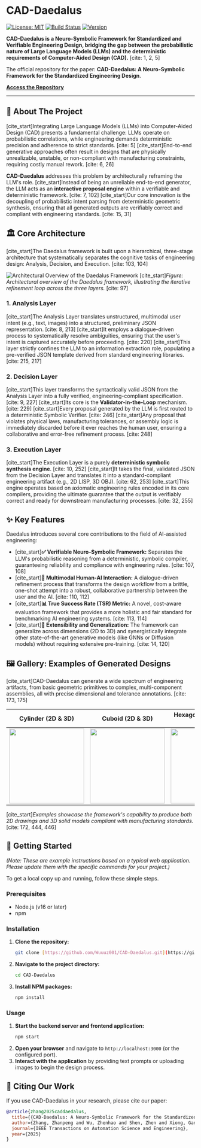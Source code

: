 # CAD-Daedalus

[![License: MIT](https://img.shields.io/badge/License-MIT-yellow.svg)](https://opensource.org/licenses/MIT)
[![Build Status](https://img.shields.io/badge/build-passing-brightgreen.svg)](https://github.com/Wuuuz001/CAD-Daedalus)
[![Version](https://img.shields.io/badge/version-1.0.0-blue.svg)](https://github.com/Wuuuz001/CAD-Daedalus)

**CAD-Daedalus is a Neuro-Symbolic Framework for Standardized and Verifiable Engineering Design, bridging the gap between the probabilistic nature of Large Language Models (LLMs) and the deterministic requirements of Computer-Aided Design (CAD).** [cite: 1, 2, 5]

The official repository for the paper: **CAD-Daedalus: A Neuro-Symbolic Framework for the Standardized Engineering Design**.

**[Access the Repository](https://github.com/Wuuuz001/CAD-Daedalus)** 

---

## 📖 About The Project

[cite_start]Integrating Large Language Models (LLMs) into Computer-Aided Design (CAD) presents a fundamental challenge: LLMs operate on probabilistic correlations, while engineering demands deterministic precision and adherence to strict standards. [cite: 5] [cite_start]End-to-end generative approaches often result in designs that are physically unrealizable, unstable, or non-compliant with manufacturing constraints, requiring costly manual rework. [cite: 6, 26]

**CAD-Daedalus** addresses this problem by architecturally reframing the LLM's role. [cite_start]Instead of being an unreliable end-to-end generator, the LLM acts as an **interactive proposal engine** within a verifiable and deterministic framework. [cite: 7, 102] [cite_start]Our core innovation is the decoupling of probabilistic intent parsing from deterministic geometric synthesis, ensuring that all generated outputs are verifiably correct and compliant with engineering standards. [cite: 15, 31]

## 🏛️ Core Architecture

[cite_start]The Daedalus framework is built upon a hierarchical, three-stage architecture that systematically separates the cognitive tasks of engineering design: Analysis, Decision, and Execution. [cite: 103, 104]

![Architectural Overview of the Daedalus Framework](https://i.imgur.com/uG9XgQi.png)
[cite_start]*Figure: Architectural overview of the Daedalus framework, illustrating the iterative refinement loop across the three layers.* [cite: 97]

### 1. Analysis Layer
[cite_start]The Analysis Layer translates unstructured, multimodal user intent (e.g., text, images) into a structured, preliminary JSON representation. [cite: 8, 213] [cite_start]It employs a dialogue-driven process to systematically resolve ambiguities, ensuring that the user's intent is captured accurately before proceeding. [cite: 220] [cite_start]This layer strictly confines the LLM to an information extraction role, populating a pre-verified JSON template derived from standard engineering libraries. [cite: 215, 217]

### 2. Decision Layer
[cite_start]This layer transforms the syntactically valid JSON from the Analysis Layer into a fully verified, engineering-compliant specification. [cite: 9, 227] [cite_start]Its core is the **Validator-in-the-Loop** mechanism. [cite: 229] [cite_start]Every proposal generated by the LLM is first routed to a deterministic Symbolic Verifier. [cite: 246] [cite_start]Any proposal that violates physical laws, manufacturing tolerances, or assembly logic is immediately discarded before it ever reaches the human user, ensuring a collaborative and error-free refinement process. [cite: 248]

### 3. Execution Layer
[cite_start]The Execution Layer is a purely **deterministic symbolic synthesis engine**. [cite: 10, 252] [cite_start]It takes the final, validated JSON from the Decision Layer and translates it into a standard-compliant engineering artifact (e.g., 2D LISP, 3D OBJ). [cite: 62, 253] [cite_start]This engine operates based on axiomatic engineering rules encoded in its core compilers, providing the ultimate guarantee that the output is verifiably correct and ready for downstream manufacturing processes. [cite: 32, 255]

## ✨ Key Features

Daedalus introduces several core contributions to the field of AI-assisted engineering:

-   [cite_start]**✅ Verifiable Neuro-Symbolic Framework:** Separates the LLM's probabilistic reasoning from a deterministic, symbolic compiler, guaranteeing reliability and compliance with engineering rules. [cite: 107, 108]
-   [cite_start]**🤝 Multimodal Human-AI Interaction:** A dialogue-driven refinement process that transforms the design workflow from a brittle, one-shot attempt into a robust, collaborative partnership between the user and the AI. [cite: 110, 112]
-   [cite_start]**📊 True Success Rate (TSR) Metric:** A novel, cost-aware evaluation framework that provides a more holistic and fair standard for benchmarking AI engineering systems. [cite: 113, 114]
-   [cite_start]**🔧 Extensibility and Generalization:** The framework can generalize across dimensions (2D to 3D) and synergistically integrate other state-of-the-art generative models (like GNNs or Diffusion models) without requiring extensive pre-training. [cite: 14, 120]

## 🖼️ Gallery: Examples of Generated Designs

[cite_start]CAD-Daedalus can generate a wide spectrum of engineering artifacts, from basic geometric primitives to complex, multi-component assemblies, all with precise dimensional and tolerance annotations. [cite: 173, 175]

| Cylinder (2D & 3D) | Cuboid (2D & 3D) | Hexagonal Screw (2D & 3D) | Screw-Nut Assembly (2D & 3D) |
| :----------------: | :--------------: | :-----------------------: | :--------------------------: |
| <img src="https://i.imgur.com/8QjSbrg.png" width="200"/> | <img src="https://i.imgur.com/uR2k2sC.png" width="200"/> | <img src="https://i.imgur.com/yF5w5oU.png" width="200"/> | <img src="https://i.imgur.com/zW0c8uJ.png" width="200"/> |

[cite_start]*Examples showcase the framework's capability to produce both 2D drawings and 3D solid models compliant with manufacturing standards.* [cite: 172, 444, 446]

## 🚀 Getting Started

*(Note: These are example instructions based on a typical web application. Please update them with the specific commands for your project.)*

To get a local copy up and running, follow these simple steps.

### Prerequisites

-   Node.js (v16 or later)
-   npm

### Installation

1.  **Clone the repository:**
    ```sh
    git clone [https://github.com/Wuuuz001/CAD-Daedalus.git](https://github.com/Wuuuz001/CAD-Daedalus.git)
    ```
2.  **Navigate to the project directory:**
    ```sh
    cd CAD-Daedalus
    ```
3.  **Install NPM packages:**
    ```sh
    npm install
    ```

### Usage

1.  **Start the backend server and frontend application:**
    ```sh
    npm start
    ```
2.  **Open your browser** and navigate to `http://localhost:3000` (or the configured port).
3.  **Interact with the application** by providing text prompts or uploading images to begin the design process.

## 📄 Citing Our Work

If you use CAD-Daedalus in your research, please cite our paper:

```bibtex
@article{zhang2025caddaedalus,
  title={{CAD-Daedalus: A Neuro-Symbolic Framework for the Standardized Engineering Design}},
  author={Zhang, Zhanpeng and Wu, Zhenhao and Shen, Zhen and Xiong, Gang and Wang, Fei-Yue},
  journal={IEEE Transactions on Automation Science and Engineering},
  year={2025}
}
